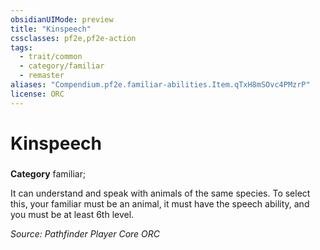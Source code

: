 ```yaml
---
obsidianUIMode: preview
title: "Kinspeech"
cssclasses: pf2e,pf2e-action
tags:
  - trait/common
  - category/familiar
  - remaster
aliases: "Compendium.pf2e.familiar-abilities.Item.qTxH8mSOvc4PMzrP"
license: ORC
---
```

# Kinspeech

### 

**Category** familiar; 




It can understand and speak with animals of the same species. To select this, your familiar must be an animal, it must have the speech ability, and you must be at least 6th level.

*Source: Pathfinder Player Core*
*ORC*